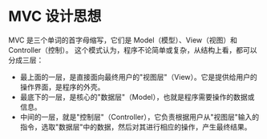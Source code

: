 # MVC 设计思想
MVC 是三个单词的首字母缩写，它们是 Model（模型）、View（视图）和 Controller（控制）。 这个模式认为，程序不论简单或复杂，从结构上看，都可以分成三层：
- 最上面的一层，是直接面向最终用户的"视图层"（View）。它是提供给用户的操作界面，是程序的外壳。
- 最底下的一层，是核心的"数据层"（Model），也就是程序需要操作的数据或信息。
- 中间的一层，就是"控制层"（Controller），它负责根据用户从"视图层"输入的指令，选取"数据层"中的数据，然后对其进行相应的操作，产生最终结果。
